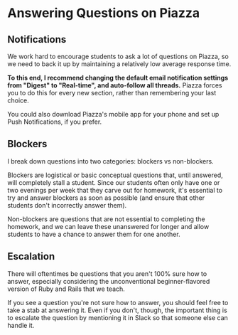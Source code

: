 # Answering Questions on Piazza

## Notifications

We work hard to encourage students to ask a lot of questions on Piazza, so we need to back it up by maintaining a relatively low average response time.

**To this end, I recommend changing the default email notification settings from "Digest" to "Real-time", and auto-follow all threads.** Piazza forces you to do this for every new section, rather than remembering your last choice.

You could also download Piazza's mobile app for your phone and set up Push Notifications, if you prefer.

## Blockers

I break down questions into two categories: blockers vs non-blockers. 

Blockers are logistical or basic conceptual questions that, until answered, will completely stall a student. Since our students often only have one or two evenings per week that they carve out for homework, it's essential to try and answer blockers as soon as possible (and ensure that other students don't incorrectly answer them).

Non-blockers are questions that are not essential to completing the homework, and we can leave these unanswered for longer and allow students to have a chance to answer them for one another.

## Escalation

There will oftentimes be questions that you aren't 100% sure how to answer, especially considering the unconventional beginner-flavored version of Ruby and Rails that we teach.

If you see a question you're not sure how to answer, you should feel free to take a stab at answering it. Even if you don't, though, the important thing is to escalate the question by mentioning it in Slack so that someone else can handle it.